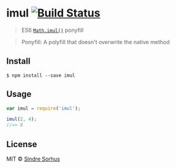 # imul [![Build Status](https://travis-ci.org/sindresorhus/imul.svg?branch=master)](https://travis-ci.org/sindresorhus/imul)

> ES6 [`Math.imul()`](https://developer.mozilla.org/en-US/docs/Web/JavaScript/Reference/Global_Objects/Math/imul) ponyfill

> Ponyfill: A polyfill that doesn't overwrite the native method


## Install

```
$ npm install --save imul
```


## Usage

```js
var imul = require('imul');

imul(2, 4);
//=> 8
```


## License

MIT © [Sindre Sorhus](http://sindresorhus.com)
